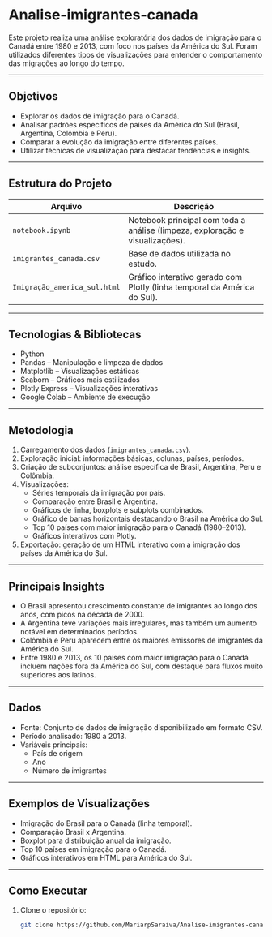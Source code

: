 # Analise-imigrantes-canada

Este projeto realiza uma análise exploratória dos dados de imigração para o Canadá entre 1980 e 2013, com foco nos países da América do Sul. Foram utilizados diferentes tipos de visualizações para entender o comportamento das migrações ao longo do tempo.

---

## Objetivos

- Explorar os dados de imigração para o Canadá.  
- Analisar padrões específicos de países da América do Sul (Brasil, Argentina, Colômbia e Peru).  
- Comparar a evolução da imigração entre diferentes países.  
- Utilizar técnicas de visualização para destacar tendências e insights.  

---

## Estrutura do Projeto

| Arquivo | Descrição |
|---------|-----------|
| `notebook.ipynb` | Notebook principal com toda a análise (limpeza, exploração e visualizações). |
| `imigrantes_canada.csv` | Base de dados utilizada no estudo. |
| `Imigração_america_sul.html` | Gráfico interativo gerado com Plotly (linha temporal da América do Sul). |

---

## Tecnologias & Bibliotecas

- Python  
- Pandas – Manipulação e limpeza de dados  
- Matplotlib – Visualizações estáticas  
- Seaborn – Gráficos mais estilizados  
- Plotly Express – Visualizações interativas  
- Google Colab – Ambiente de execução  

---

## Metodologia

1. Carregamento dos dados (`imigrantes_canada.csv`).  
2. Exploração inicial: informações básicas, colunas, países, períodos.  
3. Criação de subconjuntos: análise específica de Brasil, Argentina, Peru e Colômbia.  
4. Visualizações:
   - Séries temporais da imigração por país.  
   - Comparação entre Brasil e Argentina.  
   - Gráficos de linha, boxplots e subplots combinados.  
   - Gráfico de barras horizontais destacando o Brasil na América do Sul.  
   - Top 10 países com maior imigração para o Canadá (1980–2013).  
   - Gráficos interativos com Plotly.  
5. Exportação: geração de um HTML interativo com a imigração dos países da América do Sul.  

---

## Principais Insights

- O Brasil apresentou crescimento constante de imigrantes ao longo dos anos, com picos na década de 2000.  
- A Argentina teve variações mais irregulares, mas também um aumento notável em determinados períodos.  
- Colômbia e Peru aparecem entre os maiores emissores de imigrantes da América do Sul.  
- Entre 1980 e 2013, os 10 países com maior imigração para o Canadá incluem nações fora da América do Sul, com destaque para fluxos muito superiores aos latinos.  

---

## Dados

- Fonte: Conjunto de dados de imigração disponibilizado em formato CSV.  
- Período analisado: 1980 a 2013.  
- Variáveis principais:  
  - País de origem  
  - Ano  
  - Número de imigrantes  

---

## Exemplos de Visualizações

- Imigração do Brasil para o Canadá (linha temporal).  
- Comparação Brasil x Argentina.  
- Boxplot para distribuição anual da imigração.  
- Top 10 países em imigração para o Canadá.  
- Gráficos interativos em HTML para América do Sul.  

---

## Como Executar

1. Clone o repositório:
   ```bash
   git clone https://github.com/MariarpSaraiva/Analise-imigrantes-canada.git
